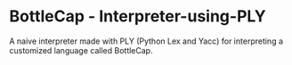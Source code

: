 # BottleCap - Interpreter-using-PLY
A naive interpreter made with PLY (Python Lex and Yacc) for interpreting a customized language called BottleCap.
